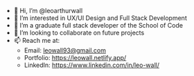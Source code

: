 - 👋 Hi, I’m @leoarthurwall
- 👀 I’m interested in UX/UI Design and Full Stack Development
- 🌱 I’m a graduate full stack developer of the School of Code
- 💞️ I’m looking to collaborate on future projects
- 📫 Reach me at: 
  - Email: leowall93@gmail.com
  - Portfolio: https://leowall.netlify.app/
  - LinkedIn: https://www.linkedin.com/in/leo-wall/

<!---
leoarthurwall/leoarthurwall is a ✨ special ✨ repository because its `README.md` (this file) appears on your GitHub profile.
You can click the Preview link to take a look at your changes.
--->
